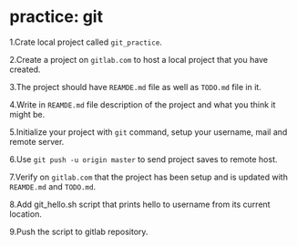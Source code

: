# practice: git

1.Crate local project called `git_practice`.

2.Create a project on `gitlab.com` to host a local project that you have
created.

3.The project should have `REAMDE.md` file as well as `TODO.md` file in
it.

4.Write in `REAMDE.md` file description of the project and what you
think it might be.

5.Initialize your project with `git` command, setup your username, mail
and remote server.

6.Use `git push -u origin master` to send project saves to remote host.

7.Verify on `gitlab.com` that the project has been setup and is updated
with `REAMDE.md` and `TODO.md`.

8.Add git_hello.sh script that prints hello to username from its current
location.

9.Push the script to gitlab repository.
